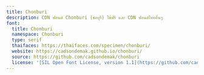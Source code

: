 ```yaml
---
title: Chonburi
description: CDN ฟอนต์ Chonburi (ชลบุรี) ใช้ฟรี และ CDN ฟอนต์ไทยอื่นๆ
font:
  title: Chonburi
  namespace: Chonburi
  type: serif
  thaifaces: https://thaifaces.com/specimen/chonburi/
  website: https://cadsondemak.github.io/chonburi/
  source: https://github.com/cadsondemak/chonburi
  license: '[SIL Open Font License, version 1.1](https://github.com/cadsondemak/chonburi/blob/master/OFL.txt)'
---
```


<div></div>
